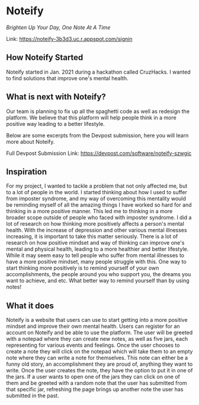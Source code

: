 # Noteify
*Brighten Up Your Day, One Note At A Time*

Link: https://noteify-3b3d3.uc.r.appspot.com/signin

## How Noteify Started

Noteify started in Jan. 2021 during a hackathon called CruzHacks. I wanted to find solutions that improve one's mental health.

## What is next with Noteify?

Our team is planning to fix up all the spaghetti code as well as redesign the platform. We believe that this platform will help people think in a more positive way leading to a better lifestyle.

Below are some excerpts from the Devpost submission, here you will learn more about Noteify.

Full Devpost Submission Link: https://devpost.com/software/noteify-szwgic

## Inspiration

For my project, I wanted to tackle a problem that not only affected me, but to a lot of people in the world. I started thinking about how I used to suffer from imposter syndrome, and my way of overcoming this mentality would be reminding myself of all the amazing things I have worked so hard for and thinking in a more positive manner. This led me to thinking in a more broader scope outside of people who faced with imposter syndrome. I did a lot of research on how thinking more positively affects a person's mental health. With the increase of depression and other various mental illnesses increasing, it is important to take this matter seriously. There is a lot of research on how positive mindset and way of thinking can improve one's mental and physical health, leading to a more healthier and better lifestyle. While it may seem easy to tell people who suffer from mental illnesses to have a more positive mindset, many people struggle with this. One way to start thinking more positively is to remind yourself of your own accomplishments, the people around you who support you, the dreams you want to achieve, and etc. What better way to remind yourself than by using notes!

## What it does

Noteify is a website that users can use to start getting into a more positive mindset and improve their own mental health. Users can register for an account on Noteify and be able to use the platform. The user will be greeted with a notepad where they can create new notes, as well as five jars, each representing for various events and feelings. Once the user chooses to create a note they will click on the notepad which will take them to an empty note where they can write a note for themselves. This note can either be a funny old story, an accomplishment they are proud of, anything they want to write. Once the user creates the note, they have the option to put it in one of the jars. If a user wants to open one of the jars they can click on one of them and be greeted with a random note that the user has submitted from that specific jar, refreshing the page brings up another note the user has submitted in the past.
